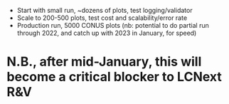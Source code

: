 - Start with small run, ~dozens of plots, test logging/validator
- Scale to 200-500 plots, test cost and scalability/error rate
- Production run, 5000 CONUS plots (nb: potential to do partial run through 2022, and catch up with 2023 in January, for speed)

# N.B., after mid-January, this will become a critical blocker to LCNext R&V 
